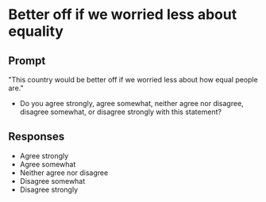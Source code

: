 # Better off if we worried less about equality

## Prompt
"This country would be better off if we worried less about how
equal people are."
- Do you agree strongly, agree somewhat, neither agree nor
disagree, disagree somewhat, or disagree strongly with this
statement?

## Responses
- Agree strongly
- Agree somewhat
- Neither agree nor disagree
- Disagree somewhat
- Disagree strongly
